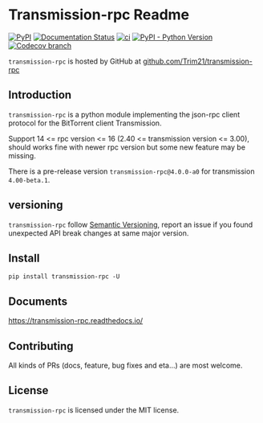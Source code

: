 # Transmission-rpc Readme

[![PyPI](https://img.shields.io/pypi/v/transmission-rpc)](https://pypi.org/project/transmission-rpc/)
[![Documentation Status](https://readthedocs.org/projects/transmission-rpc/badge/)](https://transmission-rpc.readthedocs.io/)
[![ci](https://github.com/Trim21/transmission-rpc/workflows/ci/badge.svg)](https://github.com/Trim21/transmission-rpc/actions)
[![PyPI - Python Version](https://img.shields.io/pypi/pyversions/transmission-rpc)](https://pypi.org/project/transmission-rpc/)
[![Codecov branch](https://img.shields.io/codecov/c/github/Trim21/transmission-rpc/master)](https://codecov.io/gh/Trim21/transmission-rpc/branch/master)

`transmission-rpc` is hosted by GitHub at [github.com/Trim21/transmission-rpc](https://github.com/Trim21/transmission-rpc)

## Introduction

`transmission-rpc` is a python module implementing the json-rpc client protocol for the BitTorrent client Transmission.

Support 14 <= rpc version <= 16 (2.40 <= transmission version <= 3.00),
should works fine with newer rpc version but some new feature may be missing.

There is a pre-release version `transmission-rpc@4.0.0-a0` for transmission `4.00-beta.1`.

## versioning

`transmission-rpc` follow [Semantic Versioning](https://semver.org/),
report an issue if you found unexpected API break changes at same major version.

## Install

```console
pip install transmission-rpc -U
```

## Documents

<https://transmission-rpc.readthedocs.io/>

## Contributing

All kinds of PRs (docs, feature, bug fixes and eta...) are most welcome.

## License

`transmission-rpc` is licensed under the MIT license.
